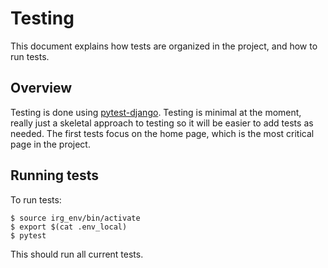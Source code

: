 Testing
===

This document explains how tests are organized in the project, and how to run tests.

## Overview

Testing is done using [pytest-django](). Testing is minimal at the moment, really just a skeletal approach to testing so it will be easier to add tests as needed. The first tests focus on the home page, which is the most critical page in the project.

## Running tests

To run tests:

```
$ source irg_env/bin/activate
$ export $(cat .env_local)
$ pytest
```

This should run all current tests.

